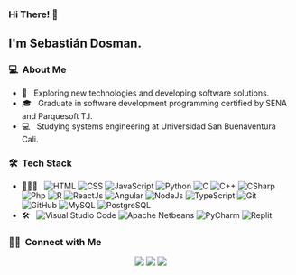 ### Hi There! 👋

<h2>I'm Sebastián Dosman.</h2>

<h3> 💻 &nbsp;About Me </h3>

- 🤔 &nbsp; Exploring new technologies and developing software solutions.
- 🎓 &nbsp; Graduate in software development programming certified by SENA and Parquesoft T.I.
- 💻 &nbsp; Studying systems engineering at Universidad San Buenaventura Cali.


<h3> 🛠 &nbsp;Tech Stack</h3>

- 👨🏻‍💻 &nbsp;
  ![HTML](https://img.shields.io/badge/-HTML-333333?style=flat&logo=HTML5)
  ![CSS](https://img.shields.io/badge/-CSS-333333?style=flat&logo=CSS3&logoColor=1572B6)
  ![JavaScript](https://img.shields.io/badge/-JavaScript-333333?style=flat&logo=javascript)
  ![Python](https://img.shields.io/badge/-Python-333333?logo=python&logoColor=#3776AB)
  ![C](https://img.shields.io/badge/-C-333333?logo=c&logoColor=#A8B9CC)
  ![C++](https://img.shields.io/badge/-C++-333333?logo=cplusplus&logoColor=#00599C)
  ![CSharp](https://img.shields.io/badge/-CSharp-333333?logo=csharp&logoColor=#239120)
  ![Php](https://img.shields.io/badge/-Php-333333?logo=php&logoColor=#777BB4)
  ![R](https://img.shields.io/badge/-R-333333?logo=r&logoColor=#276DC3)
  ![ReactJs](https://img.shields.io/badge/-ReactJs-333333?logo=react&logoColor=#61DAFB)
  ![Angular](https://img.shields.io/badge/-Angular-333333?logo=angular&logoColor=#DD0031)
  ![NodeJs](https://img.shields.io/badge/-Nodejs-333333?logo=nodedotjs&logoColor=#339933)
  ![TypeScript](https://img.shields.io/badge/-TypeScript-333333?logo=typescript&logoColor=#3178C6)
  ![Git](https://img.shields.io/badge/-Git-333333?style=flat&logo=git)
  ![GitHub](https://img.shields.io/badge/-GitHub-333333?style=flat&logo=github)
  ![MySQL](https://img.shields.io/badge/-MySQL-333333?logo=mysql&logoColor=#4479A1)
  ![PostgreSQL](https://img.shields.io/badge/-PostgreSQL-333333?logo=postgresql&logoColor=#4169E1)
- 🛠 &nbsp;
  ![Visual Studio Code](https://img.shields.io/badge/-Visual%20Studio%20Code-333333?style=flat&logo=visual-studio-code&logoColor=007ACC)
  ![Apache Netbeans](https://img.shields.io/badge/-Apache%20Netbeans-333333?style=flat&logo=apachenetbeanside&logoColor=#1B6AC6)
  ![PyCharm](https://img.shields.io/badge/-PyCharm-333333?style=flat&logo=pycharm&logoColor=#000000)
  ![Replit](https://img.shields.io/badge/-Replit-333333?style=flat&logo=replit&logoColor=#667881)

<h3> 🤝🏻 &nbsp;Connect with Me </h3>

<p align="center">
<a href="mailto:jsdosman0@gmail.com"><img src="https://img.shields.io/badge/-Jsdosman0@gmail.com-D14836?style=flat-square&logo=Gmail&logoColor=white"/></a>
<a href="https://wa.link/tm86sl"><img src="https://img.shields.io/badge/-WhatsApp-25D366?style=flat-square&logo=whatsapp&logoColor=white"/></a>
<a href="https://www.linkedin.com/in/sebasti%C3%A1n-dosman-8701a01b2/"><img src="https://img.shields.io/badge/-LinkedIn-0A66C2?style=flat-square&logo=linkedin&logoColor=white"/></a>

<!--
**cdthomp1/cdthomp1** is a ✨ _special_ ✨ repository because its `README.md` (this file) appears on your GitHub profile.


